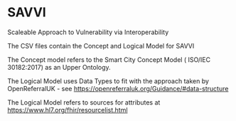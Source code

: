 # SAVVI
Scaleable Approach to Vulnerability via Interoperability

The CSV files contain the Concept and Logical Model for SAVVI

The Concept model refers to the Smart City Concept Model ( ISO/IEC 30182:2017) as an Upper Ontology.

The Logical Model uses Data Types to fit with the approach taken by OpenReferralUK - see https://openreferraluk.org/Guidance/#data-structure

The Logical Model refers to sources for attributes at https://www.hl7.org/fhir/resourcelist.html
